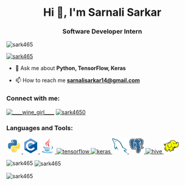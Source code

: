 <h1 align="center">Hi 👋, I'm Sarnali Sarkar</h1>
<h3 align="center">Software Developer Intern</h3>

<p align="left"> <img src="https://komarev.com/ghpvc/?username=sark465&label=Profile%20views&color=0e75b6&style=flat" alt="sark465" /> </p>

<p align="left"> <a href="https://github.com/ryo-ma/github-profile-trophy"><img src="https://github-profile-trophy.vercel.app/?username=sark465" alt="sark465" /></a> </p>

- 💬 Ask me about **Python, TensorFlow, Keras**

- 📫 How to reach me **[sarnalisarkar14@gmail.com](mailto:sarnalisarkar14@gmail.com)**

<h3 align="left">Connect with me:</h3>
<p align="left">
<a href="https://www.instagram.com/____wine_girl____/" target="blank"><img align="center" src="https://raw.githubusercontent.com/rahuldkjain/github-profile-readme-generator/master/src/images/icons/Social/instagram.svg" alt="____wine_girl____" height="30" width="40" /></a>
<a href="https://www.linkedin.com/in/sark4650/" target="blank"><img align="center" src="https://raw.githubusercontent.com/rahuldkjain/github-profile-readme-generator/master/src/images/icons/Social/linked-in-alt.svg" alt="sark4650" height="30" width="40" /></a>
</p>

<h3 align="left">Languages and Tools:</h3>
<p align="left"> 
<!-- Programming Languages -->
  <a href="https://www.python.org" target="_blank" rel="noreferrer">
    <img src="https://raw.githubusercontent.com/devicons/devicon/master/icons/python/python-original.svg" alt="python" width="40" height="40"/>
  </a>
  <a href="https://devdocs.io/c/" target="_blank" rel="noreferrer">
    <img src="https://raw.githubusercontent.com/devicons/devicon/master/icons/c/c-original.svg" alt="c" width="40" height="40"/>
  </a>
  <a href="https://www.java.com/" target="_blank" rel="noreferrer">
    <img src="https://raw.githubusercontent.com/devicons/devicon/master/icons/java/java-original.svg" alt="java" width="40" height="40"/>
  </a>

  <!-- AI/ML Tools -->
  <a href="https://www.tensorflow.org/" target="_blank" rel="noreferrer">
    <img src="https://www.vectorlogo.zone/logos/tensorflow/tensorflow-icon.svg" alt="tensorflow" width="40" height="40"/>
  </a>
  <a href="https://keras.io/" target="_blank" rel="noreferrer">
    <img src="https://keras.io/img/logo.png" alt="keras" width="40" height="40"/>
  </a>

  <!-- Databases -->
  <a href="https://www.mysql.com/" target="_blank" rel="noreferrer">
    <img src="https://raw.githubusercontent.com/devicons/devicon/master/icons/mysql/mysql-original.svg" alt="mysql" width="40" height="40"/>
  </a>
  <a href="https://www.postgresql.org/" target="_blank" rel="noreferrer">
    <img src="https://raw.githubusercontent.com/devicons/devicon/master/icons/postgresql/postgresql-original.svg" alt="sql" width="40" height="40"/>
  </a>
  <a href="https://hive.apache.org/" target="_blank" rel="noreferrer">
    <img src="https://upload.wikimedia.org/wikipedia/commons/thumb/3/3b/Apache_Hive_logo.svg/256px-Apache_Hive_logo.svg.png" alt="hive" width="40" height="40"/>
</a>
  <a href="https://hadoop.apache.org/" target="_blank" rel="noreferrer">
    <img src="https://raw.githubusercontent.com/devicons/devicon/master/icons/hadoop/hadoop-original.svg" alt="hadoop" width="40" height="40"/>
  </a>
</p>

<p><img align="left" src="https://github-readme-stats.vercel.app/api/top-langs?username=sark465&show_icons=true&locale=en&layout=compact" alt="sark465" /></p>

<p>&nbsp;<img align="center" src="https://github-readme-stats.vercel.app/api?username=sark465&show_icons=true&locale=en" alt="sark465" /></p>

<p><img align="center" src="https://github-readme-streak-stats.herokuapp.com/?user=sark465&" alt="sark465" /></p>
